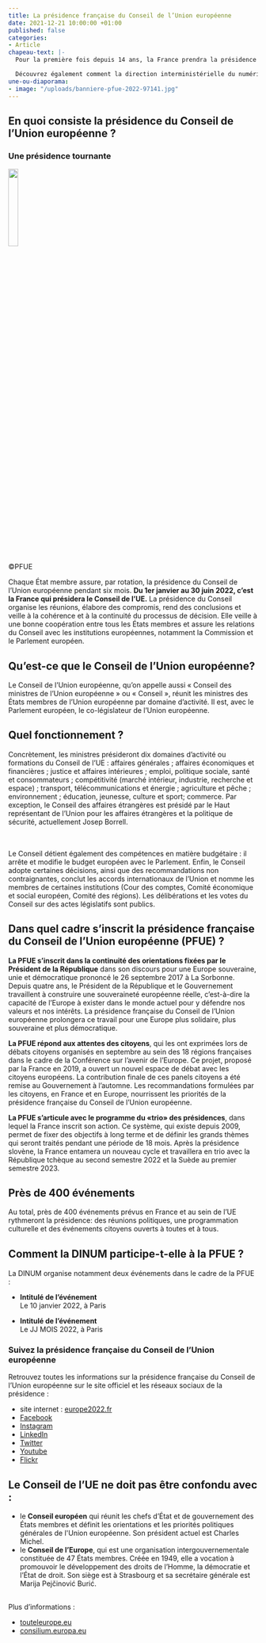 ```yaml
---
title: La présidence française du Conseil de l’Union européenne
date: 2021-12-21 10:00:00 +01:00
published: false
categories:
- Article
chapeau-text: |-
  Pour la première fois depuis 14 ans, la France prendra la présidence du Conseil de l’Union européenne (UE) le 1er janvier 2022. Comment fonctionne la présidence du Conseil de l’UE et quel sera le rôle de la France dans ce cadre ?

  Découvrez également comment la direction interministérielle du numérique participe à son niveau.
une-ou-diaporama:
- image: "/uploads/banniere-pfue-2022-97141.jpg"
---
```


## En quoi consiste la présidence du Conseil de l’Union européenne ?

### Une présidence tournante

<img src="/uploads/logo_fr-presite.svg" alt="" style="margin-right: 10px" width="20%" align="center">

©PFUE 

Chaque État membre assure, par rotation, la présidence du Conseil de l’Union européenne pendant six mois. **Du 1er janvier au 30 juin 2022, c’est la France qui présidera le Conseil de l’UE.** La présidence du Conseil organise les réunions, élabore des compromis, rend des conclusions et veille à la cohérence et à la continuité du processus de décision. Elle veille à une bonne coopération entre tous les États membres et assure les relations du Conseil avec les institutions européennes, notamment la Commission et le Parlement européen.

## Qu’est-ce que le Conseil de l’Union européenne?

Le Conseil de l’Union européenne, qu’on appelle aussi « Conseil des ministres de l’Union européenne » ou « Conseil », réunit les ministres des États membres de l’Union européenne par domaine d’activité. Il est, avec le Parlement européen, le co-législateur de l’Union européenne.

<div class="noir encadre" style="margin-bottom:30px;"><h2 class="h3">Quel fonctionnement ?</h2>
<p>Concrètement, les ministres présideront dix domaines d’activité ou formations du Conseil de l’UE : affaires générales ; affaires économiques et financières ; justice et affaires intérieures ; emploi, politique sociale, santé et consommateurs ; compétitivité (marché intérieur, industrie, recherche et espace) ; transport, télécommunications et énergie ; agriculture et pêche ; environnement ; éducation, jeunesse, culture et sport; commerce. Par exception, le Conseil des affaires étrangères est présidé par le Haut représentant de l’Union pour les affaires étrangères et la politique de sécurité, actuellement Josep Borrell.</p></div>
<br>
Le Conseil détient également des compétences en matière budgétaire : il arrête et modifie le budget européen avec le Parlement. Enfin, le Conseil adopte certaines décisions, ainsi que des recommandations non contraignantes, conclut les accords internationaux de l’Union et nomme les membres de certaines institutions (Cour des comptes, Comité économique et social européen, Comité des régions). Les délibérations et les votes du Conseil sur des actes législatifs sont publics.

## Dans quel cadre s’inscrit la présidence française du Conseil de l’Union européenne (PFUE) ?

**La PFUE s’inscrit dans la continuité des orientations fixées par le Président de la République** dans son discours pour une Europe souveraine, unie et démocratique prononcé le 26 septembre 2017 à La Sorbonne. Depuis quatre ans, le Président de la République et le Gouvernement travaillent à construire une souveraineté européenne réelle, c’est-à-dire la capacité de l’Europe à exister dans le monde actuel pour y défendre nos valeurs et nos intérêts. La présidence française du Conseil de l’Union européenne prolongera ce travail pour une Europe plus solidaire, plus souveraine et plus démocratique.

**La PFUE répond aux attentes des citoyens**, qui les ont exprimées lors de débats citoyens organisés en septembre au sein des 18 régions françaises dans le cadre de la Conférence sur l’avenir de l’Europe. Ce projet, proposé par la France en 2019, a ouvert un nouvel espace de débat avec les citoyens européens. La contribution finale de ces panels citoyens a été remise au Gouvernement à l’automne. Les recommandations formulées par les citoyens, en France et en Europe, nourrissent les priorités de la présidence française du Conseil de l’Union européenne.

**La PFUE s’articule avec le programme du «trio» des présidences**, dans lequel la France inscrit son action. Ce système, qui existe depuis 2009, permet de fixer des objectifs à long terme et de définir les grands thèmes qui seront traités pendant une période de 18 mois. Après la présidence slovène, la France entamera un nouveau cycle et travaillera en trio avec la République tchèque au second semestre 2022 et la Suède au premier semestre 2023.

<div class="noir encadre" style="margin-bottom:30px;"><h2 class="h3">Près de 400 événements</h2>
<p>Au total, près de 400 événements prévus en France et au sein de l’UE rythmeront la présidence: des réunions politiques, une programmation culturelle et des événements citoyens ouverts à toutes et à tous.</p></div>

## Comment la DINUM participe-t-elle à la PFUE ?

La DINUM organise notamment deux événements dans le cadre de la PFUE :
<br>
* <b>Intitulé de l’événement</b>
<br>Le 10 janvier 2022, à Paris

* <b>Intitulé de l’événement</b>
<br>Le JJ MOIS 2022, à Paris

### Suivez la présidence française du Conseil de l’Union européenne

Retrouvez toutes les informations sur la présidence française du Conseil de l’Union européenne sur le site officiel et les réseaux sociaux de la présidence :

* site internet : [europe2022.fr](https://presidence-francaise.consilium.europa.eu/)
* [Facebook](https://www.facebook.com/Europe2022FR)
* [Instagram](https://www.instagram.com/europe2022fr/)
* [LinkedIn](https://www.linkedin.com/company/europe2022fr/)
* [Twitter](https://twitter.com/Europe2022FR)
* [Youtube](https://www.youtube.com/c/francediplomatie)
* [Flickr](https://www.flickr.com/photos/francediplomatie/albums/)

<div class="noir encadre" style="margin-bottom:30px;"><h2 class="h3">Le Conseil de l’UE ne doit pas être confondu avec :</h2>
<p><ul><li>le <b>Conseil européen</b> qui réunit les chefs d’État et de gouvernement des États membres et définit les orientations et les priorités politiques générales de l'Union européenne. Son président actuel est Charles Michel.</li>
<li>le <b>Conseil de l’Europe</b>, qui est une organisation intergouvernementale constituée de 47 États membres. Créée en 1949, elle a vocation à promouvoir le développement des droits de l’Homme, la démocratie et l’État de droit. Son siège est à Strasbourg et sa secrétaire générale est Marija Pejčinović Burić.</li></ul></p></div>

Plus d’informations : 
* <a href="https://www.touteleurope.eu/">touteleurope.eu</a>
* <a href="https://www.consilium.europa.eu/fr/council-eu/">consilium.europa.eu</a>
